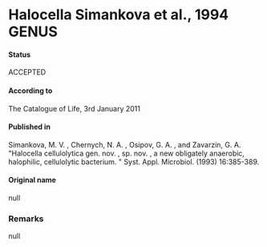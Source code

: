 # Halocella Simankova et al., 1994 GENUS

#### Status
ACCEPTED

#### According to
The Catalogue of Life, 3rd January 2011

#### Published in
Simankova, M. V. , Chernych, N. A. , Osipov, G. A. , and Zavarzin, G. A. "Halocella cellulolytica gen. nov. , sp. nov. , a new obligately anaerobic, halophilic, cellulolytic bacterium. " Syst. Appl. Microbiol. (1993) 16:385-389.

#### Original name
null

### Remarks
null